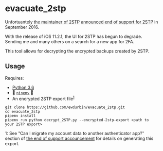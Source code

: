 # evacuate_2stp

Unfortuantely [the maintainer of 2STP](https://github.com/thomasrzhao) [announced end of support for 2STP](http://thomasrzhao.com/2stp-support/end-of-support/) in September 2016.

With the release of iOS 11.2.1, the UI for 2STP has begun to degrade. Sending me and many others on a search for a new app for 2FA.

This tool allows for decrypting the encrypted backups created by 2STP.

## Usage

Requires:

  - [Python 3.6](https://www.python.org/downloads/)
  - :cake: [`pipenv`](https://docs.pipenv.org) :cake:
  - An encrypted 2STP export file<sup>[1](#footnote1)</sup>

```
git clone https://github.com/ewdurbin/evacuate_2stp.git
cd evacuate_2stp
pipenv install
pipenv run python decrypt_2STP.py --encrypted-2stp-export <path to your 2STP export>
```

<a name="footnote1">1</a>: See "Can I migrate my account data to another authenticator app?" section of [the end of support accouncement](http://thomasrzhao.com/2stp-support/end-of-support/) for details on generating this export.
